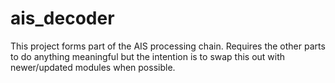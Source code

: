 # ais_decoder

This project forms part of the AIS processing chain. Requires the other parts to do anything meaningful but the intention is to swap this out with newer/updated modules when possible.